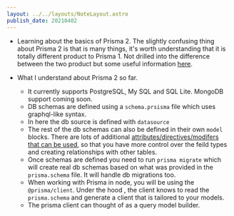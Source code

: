```yaml
---
layout: ../../layouts/NoteLayout.astro
publish_date: 20210402
---
```


- Learning about the basics of Prisma 2. The slightly confusing thing about Prisma 2 is that is many things, it's worth understanding that it is totally different product to Prisma 1. Not drilled into the difference between the two product but some useful information [here](https://www.prisma.io/docs/guides/upgrade-guides/upgrade-from-prisma-1/how-to-upgrade).

- What I understand about Prisma 2 so far.
  - It currently supports PostgreSQL, My SQL and SQL Lite. MongoDB support coming soon.
  - DB schemas are defined using a `schema.prsisma` file which uses graphql-like syntax.
  - In here the db source is defined with `datasource`
  - The rest of the db schemas can also be defined in their own `model` blocks. There are lots of additional [attributes/directives/modifers that can be used](https://www.prisma.io/docs/reference/api-reference/prisma-schema-reference/), so that you have more control over the feild types and creating relationships with other tables.
  - Once schemas are defined you need to run `prisma migrate` which will create real db schemas based on what was provided in the `prisma.schema` file. It will handle db migrations too.
  - When working with Prisma in node, you will be using the `@prisma/client`. Under the hood , the client knows to read the `prisma.schema` and generate a client that is tailored to your models.
  - The prisma client can thought of as a query model builder.
